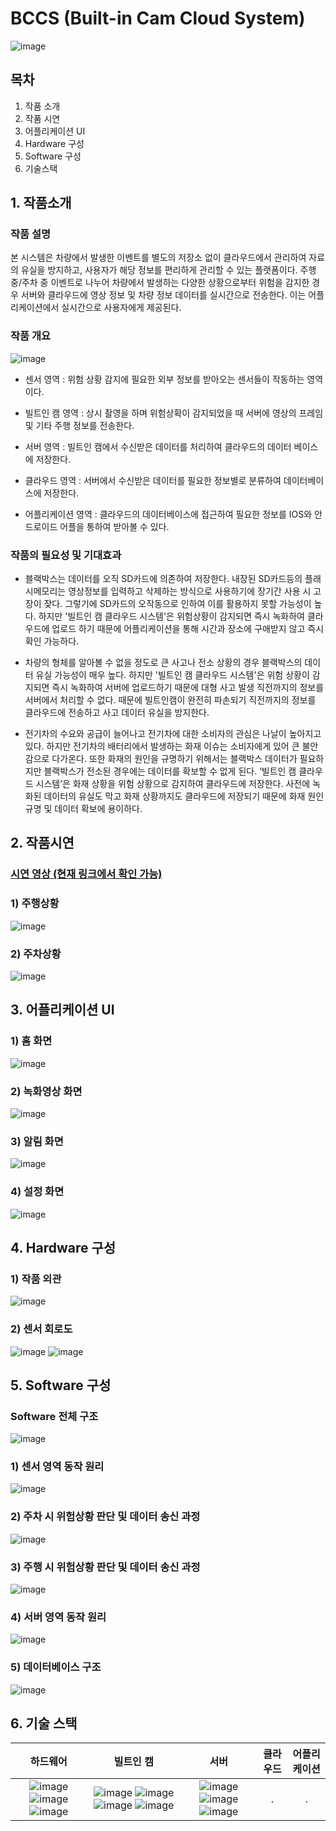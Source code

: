 # BCCS (Built-in Cam Cloud System)
![image](https://github.com/paradise09/2022ESW_Contest_mobility_6003/assets/99300776/99b55bc2-3883-43c1-bccf-de8f5154b22d)


## 목차
1. 작품 소개
2. 작품 시연
3. 어플리케이션 UI
4. Hardware 구성
5. Software 구성
6. 기술스택

## 1. 작품소개
### 작품 설명
본 시스템은 차량에서 발생한 이벤트를 별도의 저장소 없이 클라우드에서 관리하여 자료의 유실을 방지하고, 사용자가 해당 정보를 편리하게 관리할 수 있는 플랫폼이다. 주행 중/주차 중 이벤트로 나누어 차량에서 발생하는 다양한 상황으로부터 위험을 감지한 경우 서버와 클라우드에 영상 정보 및 차량 정보 데이터를 실시간으로 전송한다. 이는 어플리케이션에서 실시간으로 사용자에게 제공된다.

### 작품 개요
![image](https://github.com/paradise09/2022ESW_Contest_mobility_6003/assets/99300776/7b9d35a9-38c7-4631-9a46-47f8f4743a2b)

* 센서 영역 : 위험 상황 감지에 필요한 외부 정보를 받아오는 센서들이 작동하는 영역이다.
  
* 빌트인 캠 영역 : 상시 촬영을 하며 위험상확이 감지되었을 때 서버에 영상의 프레임 및 기타 주행 정보를 전송한다.
  
* 서버 영역 : 빌트인 캠에서 수신받은 데이터를 처리하여 클라우드의 데이터 베이스에 저장한다.
  
* 클라우드 영역 : 서버에서 수신받은 데이터를 필요한 정보별로 분류하여 데이터베이스에 저장한다.
  
* 어플리케이션 영역 : 클라우드의 데이터베이스에 접근하여 필요한 정보를 IOS와 안드로이드 어플을 통하여 받아볼 수 있다.

### 작품의 필요성 및 기대효과
* 블랙박스는 데이터를 오직 SD카드에 의존하여 저장한다. 내장된 SD카드등의 플래시메모리는 영상정보를 입력하고 삭제하는 방식으로 사용하기에 장기간 사용 시 고장이 잦다. 그렇기에 SD카드의 오작동으로 인하여 이를 활용하지 못할 가능성이 높다. 하지만 '빌트인 캠 클라우드 시스템'은 위험상황이 감지되면 즉시 녹화하여 클라우드에 업로드 하기 때문에 어플리케이션을 통해 시간과 장소에 구애받지 않고 즉시 확인 가능하다.

* 차량의 형체를 알아볼 수 없을 정도로 큰 사고나 전소 상황의 경우 블랙박스의 데이터 유실 가능성이 매우 높다. 하지만 '빌트인 캠 클라우드 시스템'은 위험 상황이 감지되면 즉시 녹화하여 서버에 업로드하기 때문에 대형 사고 발생 직전까지의 정보를 서버에서 처리할 수 없다. 때문에 빌트인캠이 완전히 파손되기 직전까지의 정보를 클라우드에 전송하고 사고 데이터 유실을 방지한다.

* 전기차의 수요와 공급이 늘어나고 전기차에 대한 소비자의 관심은 나날이 높아지고 있다. 하지만 전기차의 배터리에서 발생하는 화재 이슈는 소비자에게 있어 큰 불안감으로 다가온다. 또한 화재의 원인을 규명하기 위해서는 블랙박스 데이터가 필요하지만 블랙박스가 전소된 경우에는 데이터를 확보할 수 없게 된다. ‘빌트인 캠 클라우드 시스템’은 화재 상황을 위험 상황으로 감지하여 클라우드에 저장한다. 사전에 녹화된 데이터의 유실도 막고 화재 상황까지도 클라우드에 저장되기 때문에 화재 원인 규명 및 데이터 확보에 용이하다.

## 2. 작품시연
### **[시연 영상 (현재 링크에서 확인 가능)](https://www.youtube.com/watch?v=tWeJjAyStjo)**

### 1) 주행상황
![image](https://github.com/paradise09/2022ESW_Contest_mobility_6003/assets/99300776/53df3a7e-18b0-42d2-830c-37f853899aea)

### 2) 주차상황
![image](https://github.com/paradise09/2022ESW_Contest_mobility_6003/assets/99300776/afcfb6b2-289d-4843-b11c-9b06a1fabeba)

## 3. 어플리케이션 UI
### 1) 홈 화면
![image](https://github.com/paradise09/2022ESW_Contest_mobility_6003/assets/99300776/6d356738-780f-4a48-8567-d1d72a6f315f)
### 2) 녹화영상 화면
![image](https://github.com/paradise09/2022ESW_Contest_mobility_6003/assets/99300776/056e341b-3901-4767-9eb6-9bc9250adb25)
### 3) 알림 화면
![image](https://github.com/paradise09/2022ESW_Contest_mobility_6003/assets/99300776/bd59c68a-6567-4592-be7b-d38701d46e4f)
### 4) 설정 화면
![image](https://github.com/paradise09/2022ESW_Contest_mobility_6003/assets/99300776/a1101001-488e-463d-9944-3cd2fb276691)

## 4. Hardware 구성
### 1) 작품 외관
![image](https://github.com/paradise09/2022ESW_Contest_mobility_6003/assets/99300776/a8d4e047-89ef-4440-9a32-3883f215c20a)
### 2) 센서 회로도
![image](https://github.com/paradise09/2022ESW_Contest_mobility_6003/assets/99300776/789f7f68-8b01-45bb-aba1-15b674fa9fe6)
![image](https://github.com/paradise09/2022ESW_Contest_mobility_6003/assets/99300776/41dd40e6-021b-41af-8598-effdc00af07e)

## 5. Software 구성
### Software 전체 구조
![image](https://github.com/paradise09/2022ESW_Contest_mobility_6003/assets/99300776/14951d8e-c29c-4168-9ac8-4647de14bba1)
### 1) 센서 영역 동작 원리
![image](https://github.com/paradise09/2022ESW_Contest_mobility_6003/assets/99300776/86ceb92d-6399-458b-ab8b-6e7db538aeb4)
### 2) 주차 시 위험상황 판단 및 데이터 송신 과정
![image](https://github.com/paradise09/2022ESW_Contest_mobility_6003/assets/99300776/1f20646e-2964-4492-a65d-82603c15e3f6)
### 3) 주행 시 위험상황 판단 및 데이터 송신 과정
![image](https://github.com/paradise09/2022ESW_Contest_mobility_6003/assets/99300776/c04d50d4-c19d-4d7a-b720-ceebe8df5f1e)
### 4) 서버 영역 동작 원리
![image](https://github.com/paradise09/2022ESW_Contest_mobility_6003/assets/99300776/6d808299-d886-4bc3-8877-c2911293a98f)
### 5) 데이터베이스 구조
![image](https://github.com/paradise09/2022ESW_Contest_mobility_6003/assets/99300776/b5beb81b-f9f3-4c85-9c8d-4bcd335ad565)

## 6. 기술 스택
|하드웨어|빌트인 캠|서버|클라우드|어플리케이션|
|:---:|:---:|:---:|:---:|:---:|
|![image](https://camo.githubusercontent.com/4303329d99a984bee1072fe8bb49f8271f4d098435edbf5618d5d6c325aec55c/68747470733a2f2f696d672e736869656c64732e696f2f62616467652f2d41726475696e6f2d3030393739443f7374796c653d666f722d7468652d6261646765266c6f676f3d41726475696e6f266c6f676f436f6c6f723d7768697465) ![image](https://camo.githubusercontent.com/5859172b2d0854f4d70d35118ae1fbb8d92f967ea654f1bb1bdae4a346d03926/68747470733a2f2f696d672e736869656c64732e696f2f62616467652f632d2532333030353939432e7376673f7374796c653d666f722d7468652d6261646765266c6f676f3d63266c6f676f436f6c6f723d7768697465) ![image](https://camo.githubusercontent.com/891c1fd9d2ab2adf1053e8514f469b94049769ccd9d2765c8e06e9c1b6da1b8c/68747470733a2f2f696d672e736869656c64732e696f2f62616467652f632b2b2d2532333030353939432e7376673f7374796c653d666f722d7468652d6261646765266c6f676f3d63253242253242266c6f676f436f6c6f723d7768697465)|![image](https://camo.githubusercontent.com/5a19333ccd9cc87637214d3a5c251c8fa43bf4e18ae84b1b4f78d150350a64c9/68747470733a2f2f696d672e736869656c64732e696f2f62616467652f2d52617370626572727950692d4335314134413f7374796c653d666f722d7468652d6261646765266c6f676f3d5261737062657272792d5069) ![image](https://camo.githubusercontent.com/a1b2dac5667822ee0d98ae6d799da61987fd1658dfeb4d2ca6e3c99b1535ebd8/68747470733a2f2f696d672e736869656c64732e696f2f62616467652f707974686f6e2d3336373041303f7374796c653d666f722d7468652d6261646765266c6f676f3d707974686f6e266c6f676f436f6c6f723d666664643534) ![image](https://camo.githubusercontent.com/01a0e0358e1ce867c57b40f3fc5e037d6f0b7b8946ad9856749b3cf1830c0767/68747470733a2f2f696d672e736869656c64732e696f2f62616467652f6f70656e63762d25323377686974652e7376673f7374796c653d666f722d7468652d6261646765266c6f676f3d6f70656e6376266c6f676f436f6c6f723d7768697465) ![image](https://camo.githubusercontent.com/a1c5e9056e3be1e1058d8517b025af60f61f75395a78245776db71a7703aff9c/68747470733a2f2f696d672e736869656c64732e696f2f62616467652f6e756d70792d2532333031333234332e7376673f7374796c653d666f722d7468652d6261646765266c6f676f3d6e756d7079266c6f676f436f6c6f723d7768697465)|![image](https://camo.githubusercontent.com/a1b2dac5667822ee0d98ae6d799da61987fd1658dfeb4d2ca6e3c99b1535ebd8/68747470733a2f2f696d672e736869656c64732e696f2f62616467652f707974686f6e2d3336373041303f7374796c653d666f722d7468652d6261646765266c6f676f3d707974686f6e266c6f676f436f6c6f723d666664643534) ![image](https://camo.githubusercontent.com/01a0e0358e1ce867c57b40f3fc5e037d6f0b7b8946ad9856749b3cf1830c0767/68747470733a2f2f696d672e736869656c64732e696f2f62616467652f6f70656e63762d25323377686974652e7376673f7374796c653d666f722d7468652d6261646765266c6f676f3d6f70656e6376266c6f676f436f6c6f723d7768697465) ![image](https://camo.githubusercontent.com/a1c5e9056e3be1e1058d8517b025af60f61f75395a78245776db71a7703aff9c/68747470733a2f2f696d672e736869656c64732e696f2f62616467652f6e756d70792d2532333031333234332e7376673f7374796c653d666f722d7468652d6261646765266c6f676f3d6e756d7079266c6f676f436f6c6f723d7768697465)|.|.|
